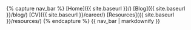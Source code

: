 {% capture nav_bar %}
[Home]({{ site.baseurl }}/)
[Blog]({{ site.baseurl }}/blog/)
[CV]({{ site.baseurl }}/career/)
[Resources]({{ site.baseurl }}/resources/)
{% endcapture %}
{{ nav_bar | markdownify }}
